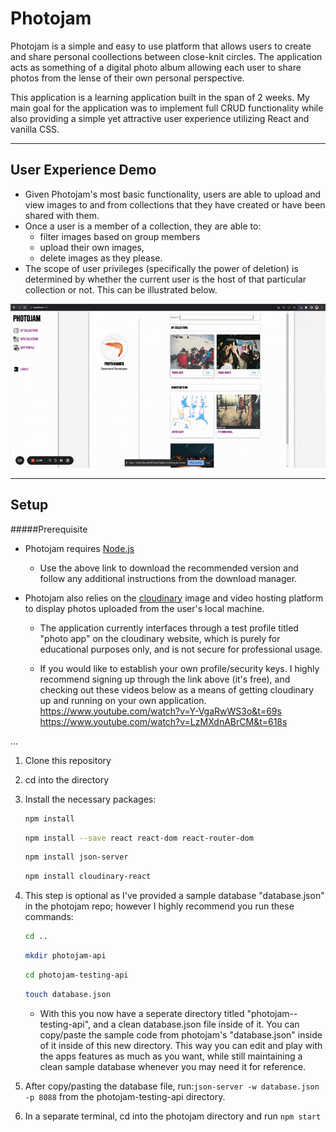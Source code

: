 
# Photojam

Photojam is a simple and easy to use platform that allows users to create and share personal coollections between close-knit circles. The application acts as something of a digital photo album allowing each user to share photos from the lense of their own personal perspective.

This application is a learning application built in the span of 2 weeks. My main goal for the application was to implement full CRUD functionality while also providing a simple yet attractive user experience utilizing React and vanilla CSS.

___
## User Experience Demo
* Given Photojam's most basic functionality, users are able to upload and view images to and from collections that they have created or have been shared with them. 
* Once a user is a member of a collection, they are able to:
    * filter images based on group members 
    * upload their own images,
    * delete images as they please. 
* The scope of user privileges (specifically the power of deletion) is determined by whether the current user is the host of that particular collection or not. This can be illustrated below.

![Photojam Light Demo](public/photojam.gif)
___
## Setup

#####Prerequisite
* Photojam requires [Node.js](https://nodejs.org/en)
    * Use the above link to download the recommended version and follow any additional instructions from the download manager.

* Photojam also relies on the [cloudinary](https://cloudinary.com/) image and video hosting platform to display photos uploaded from the user's local machine.

    * The application currently interfaces through a test profile titled "photo app" on the cloudinary website, which is purely for educational purposes only, and is not secure for professional usage.

    * If you would like to establish your own profile/security keys. I highly recommend signing up through the link above (it's free), and checking out these videos below as a means of getting cloudinary up and running on your own application.
https://www.youtube.com/watch?v=Y-VgaRwWS3o&t=69s
https://www.youtube.com/watch?v=LzMXdnABrCM&t=618s

...

1. Clone this repository
2. cd into the directory
3. Install the necessary packages:
    ```bash
    npm install
    ``` 
    ```bash 
    npm install --save react react-dom react-router-dom
    ``` 
    ``` bash
    npm install json-server
    ``` 
    ``` bash
    npm install cloudinary-react
    ``` 
4. This step is optional as I've provided a sample database "database.json" in the photojam repo; however I highly recommend you run these commands:
    ``` bash
    cd .. 
    ```
    ``` bash
    mkdir photojam-api 
    ```
    ``` bash
    cd photojam-testing-api 
    ```
    ``` bash
    touch database.json 
    ```
    
    * With this you now have a seperate directory titled "photojam--testing-api", and a clean database.json file inside of it. You can copy/paste the sample code from photojam's "database.json" inside of it inside of this new directory. This way you can edit and play with the apps features as much as you want, while still maintaining a clean sample database whenever you may need it for reference.

5. After copy/pasting the database file, run:```json-server -w database.json -p 8088``` from the photojam-testing-api directory.

6. In a separate terminal, cd into the photojam directory and run ```npm start```












<!-- # Getting Started with Create React App

This project was bootstrapped with [Create React App](https://github.com/facebook/create-react-app).

## Available Scripts

In the project directory, you can run:

### `npm start`

Runs the app in the development mode.\
Open [http://localhost:3000](http://localhost:3000) to view it in your browser.

The page will reload when you make changes.\
You may also see any lint errors in the console.

### `npm test`

Launches the test runner in the interactive watch mode.\
See the section about [running tests](https://facebook.github.io/create-react-app/docs/running-tests) for more information.

### `npm run build`

Builds the app for production to the `build` folder.\
It correctly bundles React in production mode and optimizes the build for the best performance.

The build is minified and the filenames include the hashes.\
Your app is ready to be deployed!

See the section about [deployment](https://facebook.github.io/create-react-app/docs/deployment) for more information.

### `npm run eject`

**Note: this is a one-way operation. Once you `eject`, you can't go back!**

If you aren't satisfied with the build tool and configuration choices, you can `eject` at any time. This command will remove the single build dependency from your project.

Instead, it will copy all the configuration files and the transitive dependencies (webpack, Babel, ESLint, etc) right into your project so you have full control over them. All of the commands except `eject` will still work, but they will point to the copied scripts so you can tweak them. At this point you're on your own.

You don't have to ever use `eject`. The curated feature set is suitable for small and middle deployments, and you shouldn't feel obligated to use this feature. However we understand that this tool wouldn't be useful if you couldn't customize it when you are ready for it.

## Learn More

You can learn more in the [Create React App documentation](https://facebook.github.io/create-react-app/docs/getting-started).

To learn React, check out the [React documentation](https://reactjs.org/).

### Code Splitting

This section has moved here: [https://facebook.github.io/create-react-app/docs/code-splitting](https://facebook.github.io/create-react-app/docs/code-splitting)

### Analyzing the Bundle Size

This section has moved here: [https://facebook.github.io/create-react-app/docs/analyzing-the-bundle-size](https://facebook.github.io/create-react-app/docs/analyzing-the-bundle-size)

### Making a Progressive Web App

This section has moved here: [https://facebook.github.io/create-react-app/docs/making-a-progressive-web-app](https://facebook.github.io/create-react-app/docs/making-a-progressive-web-app)

### Advanced Configuration

This section has moved here: [https://facebook.github.io/create-react-app/docs/advanced-configuration](https://facebook.github.io/create-react-app/docs/advanced-configuration)

### Deployment

This section has moved here: [https://facebook.github.io/create-react-app/docs/deployment](https://facebook.github.io/create-react-app/docs/deployment)

### `npm run build` fails to minify

This section has moved here: [https://facebook.github.io/create-react-app/docs/troubleshooting#npm-run-build-fails-to-minify](https://facebook.github.io/create-react-app/docs/troubleshooting#npm-run-build-fails-to-minify) -->
